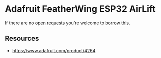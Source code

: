 # Adafruit FeatherWing ESP32 AirLift
If there are no [open requests](../../../../issues?q=is%3Aissue+is%3Aopen+%22Adafruit+FeatherWing+ESP32+AirLift%22) you're welcome to [borrow this](../../../../issues/new?title=Borrow%20request%20for%20Adafruit%20Feather%20ESP32&body=1%20piece%20of%20[this](../blob/main/Hardware/Modules/Adafruit_FeatherWing_ESP32_AirLift.md)%20for%20~2%20weeks.).

## Resources
- https://www.adafruit.com/product/4264
